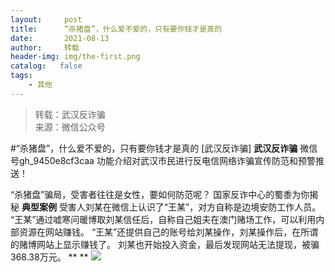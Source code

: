 ```yaml
---
layout:     post
title:      “杀猪盘”，什么爱不爱的，只有要你钱才是真的
date:       2021-08-13
author:     转载
header-img: img/the-first.png
catalog:   false
tags:
    - 其他
---
```


<blockquote><p>转载：武汉反诈骗<br>
来源：微信公众号</p></blockquote>

#“杀猪盘”，什么爱不爱的，只有要你钱才是真的
[武汉反诈骗]
**武汉反诈骗**
微信号gh_9450e8cf3caa
功能介绍对武汉市民进行反电信网络诈骗宣传防范和预警推送！

“杀猪盘”骗局，受害者往往是女性，要如何防范呢？
国家反诈中心的蜀黍为你揭秘
**典型案例**
受害人刘某在微信上认识了“王某”，对方自称是边境安防工作人员。
“王某”通过嘘寒问暖博取刘某信任后，自称自己姐夫在澳门赌场工作，可以利用内部资源在网站赚钱。
“王某”还提供自己的账号给刘某操作，刘某操作后，在所谓的赌博网站上显示赚钱了。
刘某也开始投入资金，最后发现网站无法提现，被骗368.38万元。
**
**
![]({{site.baseurl}}/postimg/8wBAcE4t1v6LXhpb7OHgV1EqPPQWialxcDs2xEJ9crvP8wtLOnarlMKXGjz7XO5wF1Zlwfcic4iatP07KHTykiau5Q.jpeg)
